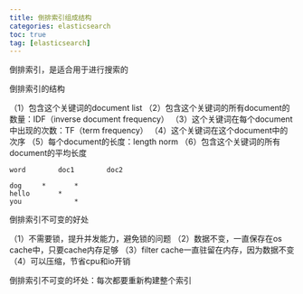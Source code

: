 ```yaml
---
title: 倒排索引组成结构
categories: elasticsearch   
toc: true  
tag: [elasticsearch]
---
```




倒排索引，是适合用于进行搜索的

倒排索引的结构

（1）包含这个关键词的document list
（2）包含这个关键词的所有document的数量：IDF（inverse document frequency）
（3）这个关键词在每个document中出现的次数：TF（term frequency）
（4）这个关键词在这个document中的次序
（5）每个document的长度：length norm
（6）包含这个关键词的所有document的平均长度

```
word		doc1		doc2

dog		*		*
hello		*
you				*
```

倒排索引不可变的好处

（1）不需要锁，提升并发能力，避免锁的问题
（2）数据不变，一直保存在os cache中，只要cache内存足够
（3）filter cache一直驻留在内存，因为数据不变
（4）可以压缩，节省cpu和io开销

倒排索引不可变的坏处：每次都要重新构建整个索引

